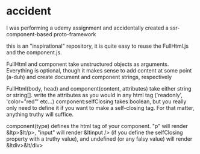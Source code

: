 # accident
I was performing a udemy assignment and accidentally created a ssr-component-based proto-framework

this is an "inspirational" repository, it is quite easy to reuse the FullHtml.js and the component.js.

FullHtml and component take unstructured objects as arguments. Everything is optional, though it makes sense to add content at some point (a-duh) and create document and component strings, respectively

FullHtml(body, head) and component(content, attributes) take either string or string[]. write the attributes as you would in any html tag ('readonly', 'color="red"' etc...)
component:selfClosing takes boolean, but you really only need to define it if you want to make a self-closing tag. For that matter, anything truthy will suffice.

component(type) defines the html tag of your component. "p" will render &ltp>$lt/p>, "input" will render &ltinput /> (if you define the selfClosing property with a truthy value), and undefined (or any falsy value) will render &ltdiv>&lt/div>
